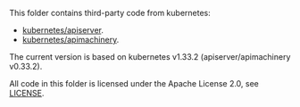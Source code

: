 This folder contains third-party code from kubernetes:

- [kubernetes/apiserver](https://github.com/kubernetes/apiserver).
- [kubernetes/apimachinery](https://github.com/kubernetes/apimachinery).

The current version is based on kubernetes v1.33.2 (apiserver/apimachinery v0.33.2).

All code in this folder is licensed under the Apache License 2.0, see [LICENSE](LICENSE).

